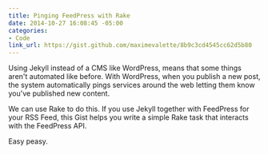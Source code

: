 ```yaml
---
title: Pinging FeedPress with Rake
date: 2014-10-27 16:08:45 -05:00
categories:
- Code
link_url: https://gist.github.com/maximevalette/8b9c3cd4545cc62d5b80
---
```


Using Jekyll instead of a CMS like WordPress, means that some things aren't automated like before. With WordPress, when you publish a new post, the system automatically pings services around the web letting them know you've published new content.

We can use Rake to do this. If you use Jekyll together with FeedPress for your RSS Feed, this Gist helps you write a simple Rake task that interacts with the FeedPress API.

Easy peasy.
